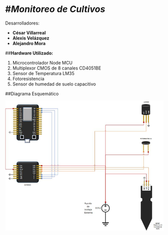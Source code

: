 #***Monitoreo de Cultivos***
============
Desarrolladores:
- **César Villarreal** 
- **Alexis Velázquez**
- **Alejandro Mora**

##**Hardware Utilizado:**
 1. Microcontrolador Node MCU
 2. Multiplexor CMOS de 8 canales CD4051BE
 3. Sensor de Temperatura LM35
 4. Fotoresistencia
 5. Sensor de humedad de suelo capacitivo

##Diagrama Esquemático

![Diagrama esquemático del circuito](doc/esquematico.jpg)

